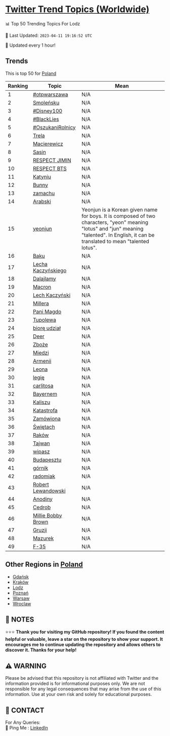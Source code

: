 [Twitter Trend Topics (Worldwide)](https://github.com/ErcinDedeoglu/Twitter-Trend-Topics)
==========


📊 Top 50 Trending Topics For Lodz

📆 Last Updated: `2023-04-11 19:16:52 UTC`

🔧 Updated every 1 hour!


## Trends

This is top 50 for [Poland](</Poland>)

| Ranking | Topic | Mean |
| ------- | ------------ | ------------ |
| 1 | [#otpwarszawa](http://twitter.com/search?q=%23otpwarszawa) | N/A |
| 2 | [Smoleńsku](http://twitter.com/search?q=Smole%c5%84sku) | N/A |
| 3 | [#Disney100](http://twitter.com/search?q=%23Disney100) | N/A |
| 4 | [#BlackLies](http://twitter.com/search?q=%23BlackLies) | N/A |
| 5 | [#OszukaniRolnicy](http://twitter.com/search?q=%23OszukaniRolnicy) | N/A |
| 6 | [Trela](http://twitter.com/search?q=Trela) | N/A |
| 7 | [Macierewicz](http://twitter.com/search?q=Macierewicz) | N/A |
| 8 | [Sasin](http://twitter.com/search?q=Sasin) | N/A |
| 9 | [RESPECT JIMIN](http://twitter.com/search?q=RESPECT+JIMIN) | N/A |
| 10 | [RESPECT BTS](http://twitter.com/search?q=RESPECT+BTS) | N/A |
| 11 | [Katyniu](http://twitter.com/search?q=Katyniu) | N/A |
| 12 | [Bunny](http://twitter.com/search?q=Bunny) | N/A |
| 13 | [zamachu](http://twitter.com/search?q=zamachu) | N/A |
| 14 | [Arabski](http://twitter.com/search?q=Arabski) | N/A |
| 15 | [yeonjun](http://twitter.com/search?q=yeonjun) | Yeonjun is a Korean given name for boys. It is composed of two characters, "yeon" meaning "lotus" and "jun" meaning "talented". In English, it can be translated to mean "talented lotus". |
| 16 | [Baku](http://twitter.com/search?q=Baku) | N/A |
| 17 | [Lecha Kaczyńskiego](http://twitter.com/search?q=Lecha+Kaczy%c5%84skiego) | N/A |
| 18 | [Dalajlamy](http://twitter.com/search?q=Dalajlamy) | N/A |
| 19 | [Macron](http://twitter.com/search?q=Macron) | N/A |
| 20 | [Lech Kaczyński](http://twitter.com/search?q=Lech+Kaczy%c5%84ski) | N/A |
| 21 | [Millera](http://twitter.com/search?q=Millera) | N/A |
| 22 | [Pani Magdo](http://twitter.com/search?q=Pani+Magdo) | N/A |
| 23 | [Tupolewa](http://twitter.com/search?q=Tupolewa) | N/A |
| 24 | [biorę udział](http://twitter.com/search?q=bior%c4%99+udzia%c5%82) | N/A |
| 25 | [Deer](http://twitter.com/search?q=Deer) | N/A |
| 26 | [Zboże](http://twitter.com/search?q=Zbo%c5%bce) | N/A |
| 27 | [Miedzi](http://twitter.com/search?q=Miedzi) | N/A |
| 28 | [Armenii](http://twitter.com/search?q=Armenii) | N/A |
| 29 | [Leona](http://twitter.com/search?q=Leona) | N/A |
| 30 | [legię](http://twitter.com/search?q=legi%c4%99) | N/A |
| 31 | [carlitosa](http://twitter.com/search?q=carlitosa) | N/A |
| 32 | [Bayernem](http://twitter.com/search?q=Bayernem) | N/A |
| 33 | [Kaliszu](http://twitter.com/search?q=Kaliszu) | N/A |
| 34 | [Katastrofa](http://twitter.com/search?q=Katastrofa) | N/A |
| 35 | [Zamówiona](http://twitter.com/search?q=Zam%c3%b3wiona) | N/A |
| 36 | [Świętach](http://twitter.com/search?q=%c5%9awi%c4%99tach) | N/A |
| 37 | [Raków](http://twitter.com/search?q=Rak%c3%b3w) | N/A |
| 38 | [Tajwan](http://twitter.com/search?q=Tajwan) | N/A |
| 39 | [wipasz](http://twitter.com/search?q=wipasz) | N/A |
| 40 | [Budapesztu](http://twitter.com/search?q=Budapesztu) | N/A |
| 41 | [górnik](http://twitter.com/search?q=g%c3%b3rnik) | N/A |
| 42 | [radomiak](http://twitter.com/search?q=radomiak) | N/A |
| 43 | [Robert Lewandowski](http://twitter.com/search?q=Robert+Lewandowski) | N/A |
| 44 | [Anodiny](http://twitter.com/search?q=Anodiny) | N/A |
| 45 | [Cedrob](http://twitter.com/search?q=Cedrob) | N/A |
| 46 | [Millie Bobby Brown](http://twitter.com/search?q=Millie+Bobby+Brown) | N/A |
| 47 | [Gruzji](http://twitter.com/search?q=Gruzji) | N/A |
| 48 | [Mazurek](http://twitter.com/search?q=Mazurek) | N/A |
| 49 | [F-35](http://twitter.com/search?q=F-35) | N/A |



## Other Regions in [Poland](</Poland>)

* [Gdańsk](</Poland/Gdańsk.md>)
* [Kraków](</Poland/Kraków.md>)
* [Lodz](</Poland/Lodz.md>)
* [Poznań](</Poland/Poznań.md>)
* [Warsaw](</Poland/Warsaw.md>)
* [Wroclaw](</Poland/Wroclaw.md>)



## 📝 NOTES

⭐⭐⭐ **Thank you for visiting my GitHub repository! If you found the content helpful or valuable, leave a star on the repository to show your support. It encourages me to continue updating the repository and allows others to discover it. Thanks for your help!**


## ⚠️ WARNING

Please be advised that this repository is not affiliated with Twitter and the information provided is for informational purposes only. We are not responsible for any legal consequences that may arise from the use of this information. Use at your own risk and solely for educational purposes.


## 📨 CONTACT

 For Any Queries:  
            🏓 Ping Me : [LinkedIn](https://www.linkedin.com/in/ercindedeoglu/)
